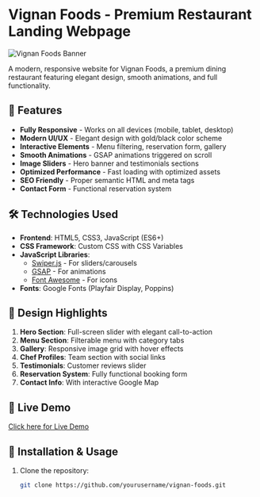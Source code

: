 # Vignan Foods - Premium Restaurant Landing Webpage

![Vignan Foods Banner](https://images.unsplash.com/photo-1517248135467-4c7edcad34c4?ixlib=rb-4.0.3&ixid=M3wxMjA3fDB8MHxwaG90by1wYWdlfHx8fGVufDB8fHx8fA%3D%3D&auto=format&fit=crop&w=1470&q=80)

A modern, responsive website for Vignan Foods, a premium dining restaurant featuring elegant design, smooth animations, and full functionality.

## 🚀 Features

- **Fully Responsive** - Works on all devices (mobile, tablet, desktop)
- **Modern UI/UX** - Elegant design with gold/black color scheme
- **Interactive Elements** - Menu filtering, reservation form, gallery
- **Smooth Animations** - GSAP animations triggered on scroll
- **Image Sliders** - Hero banner and testimonials sections
- **Optimized Performance** - Fast loading with optimized assets
- **SEO Friendly** - Proper semantic HTML and meta tags
- **Contact Form** - Functional reservation system

## 🛠 Technologies Used

- **Frontend**: HTML5, CSS3, JavaScript (ES6+)
- **CSS Framework**: Custom CSS with CSS Variables
- **JavaScript Libraries**:
  - [Swiper.js](https://swiperjs.com/) - For sliders/carousels
  - [GSAP](https://greensock.com/gsap/) - For animations
  - [Font Awesome](https://fontawesome.com/) - For icons
- **Fonts**: Google Fonts (Playfair Display, Poppins)


## 🎨 Design Highlights

1. **Hero Section**: Full-screen slider with elegant call-to-action
2. **Menu Section**: Filterable menu with category tabs
3. **Gallery**: Responsive image grid with hover effects
4. **Chef Profiles**: Team section with social links
5. **Testimonials**: Customer reviews slider
6. **Reservation System**: Fully functional booking form
7. **Contact Info**: With interactive Google Map

## 🚀 Live Demo
  [Click here for Live Demo](https://vignan-foods-landing-page.vercel.app/)

## 🚀 Installation & Usage

1. Clone the repository:
   ```bash
   git clone https://github.com/yourusername/vignan-foods.git

